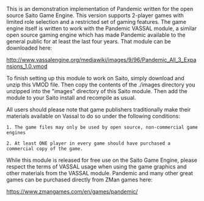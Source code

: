 This is an demonstration implementation of Pandemic written for the open source Saito Game Engine. This version supports 2-player games with limited role selection and a restricted set of gaming features. The game engine itself is written to work with the Pandemic VASSAL module, a similar open source gaming engine which has made Pandemic available to the general public for at least the last four years. That module can be downloaded here:

http://www.vassalengine.org/mediawiki/images/9/96/Pandemic_All_3_Expansions_1.0.vmod

To finish setting up this module to work on Saito, simply download and unzip this VMOD file. Then copy the contents of the ./images directory you unzipped into the "images" directory of this Saito module. Then add the module to your Saito install and recompile as usual.

All users should please note that game publishers traditionally make their materials available on Vassal to do so under the following conditions:

    1. The game files may only be used by open source, non-commercial game engines

    2. At least ONE player in every game should have purchased a commercial copy of the game.

While this module is released for free use on the Saito Game Engine, please respect the terms of VASSAL usage when using the game graphics and other materials from the VASSAL module. Pandemic and many other great games can be purchased directly from ZMan games here:

https://www.zmangames.com/en/games/pandemic/
